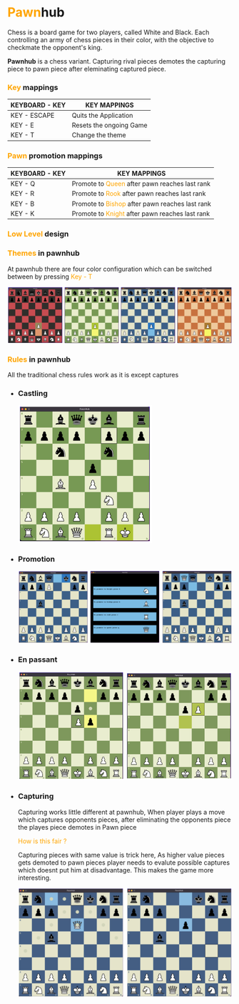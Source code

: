 # <span style="color:orange;">Pawn</span>hub


Chess is a board game for two players, called White and Black. Each controlling an army of chess pieces in their color, with the objective to checkmate the opponent's king. 

<strong>Pawnhub</strong> is a chess variant. Capturing rival pieces demotes the capturing piece to pawn piece after eleminating captured piece.


### <span style="color:orange;">Key</span> mappings

| KEYBOARD - KEY  | KEY MAPPINGS |
| ------------- | ------------- |
| KEY - ESCAPE | Quits the Application|
| KEY -  E | Resets the ongoing Game  |
| KEY - T | Change the theme |


### <span style="color:orange;">Pawn</span> promotion mappings
| KEYBOARD - KEY  | KEY MAPPINGS |
| ------------- | ------------- |
| KEY - Q | Promote to <span style="color:orange;">Queen</span> after pawn reaches last rank|
| KEY - R  | Promote to <span style="color:orange;">Rook</span> after pawn reaches last rank  |
| KEY - B  | Promote to <span style="color:orange;">Bishop</span> after pawn reaches last rank  |
| KEY - K  | Promote to <span style="color:orange;">Knight</span> after pawn reaches last rank  |


### <span style="color:orange;">Low Level</span> design



### <span style="color:orange;">Themes</span> in pawnhub


At pawnhub there are four color configuration which can be switched between by pressing <span style="color:orange;">Key - T</span>

![Themes available in application](screenshots/themes.png)

### <span style="color:orange;">Rules</span> in pawnhub

All the traditional chess rules work as it is except captures

- ### Castling 

    <img src="screenshots/castling.png" alt="drawing" width="300"/>

- ### Promotion

    <img src="screenshots/promotion.png" alt="drawing" width="800"/>

- ### En passant

    <img src="screenshots/en_passant.png" alt="drawing" width="600"/>

- ### Capturing

    Capturing works little different at pawnhub, When player plays a move which captures opponents pieces, after eliminating the opponents piece the playes piece demotes in Pawn piece
    
    <span style="color:orange;">How is this fair ?</span>

    Capturing pieces with same value is trick here, As higher value pieces gets demoted to pawn pieces player needs to evalute possible captures which doesnt put him at disadvantage. This makes the game more interesting.

  <img src="screenshots/capturing.png" alt="drawing" width="600"/>

